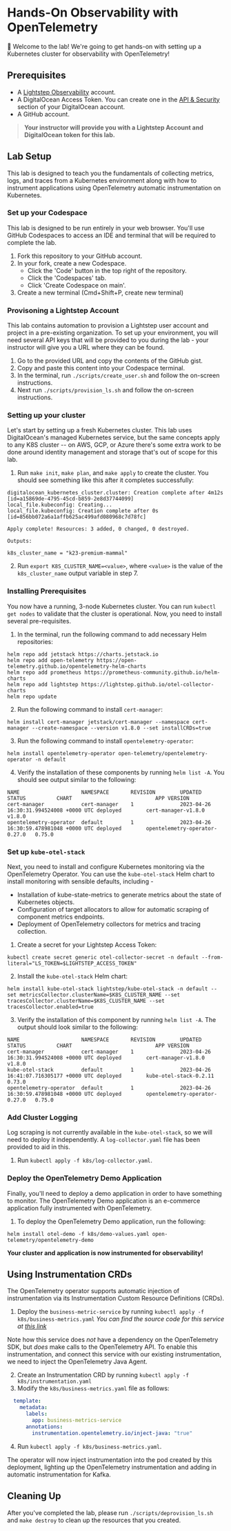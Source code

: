 # Hands-On Observability with OpenTelemetry

👋 Welcome to the lab! We're going to get hands-on with setting up a Kubernetes
cluster for observability with OpenTelemetry!

## Prerequisites

- A [Lightstep Observability](https://go.lightstep.com/developersignup.html)
  account.
- A DigitalOcean Access Token. You can create one in the
  [API & Security](https://cloud.digitalocean.com/account/api) section of your
  DigitalOcean account.
- A GitHub account.

> __Your instructor will provide you with a Lightstep Account and DigitalOcean
> token for this lab.__

## Lab Setup

This lab is designed to teach you the fundamentals of collecting metrics, logs,
and traces from a Kubernetes environment along with how to instrument
applications using OpenTelemetry automatic instrumentation on Kubernetes.

### Set up your Codespace

This lab is designed to be run entirely in your web browser. You'll use GitHub
Codespaces to access an IDE and terminal that will be required to complete the lab.

1. Fork this repository to your GitHub account.
2. In your fork, create a new Codespace.
    - Click the 'Code' button in the top right of the repository.
    - Click the 'Codespaces' tab.
    - Click 'Create Codespace on main'.
3. Create a new terminal (Cmd+Shift+P, create new terminal)

### Provisoning a Lightstep Account

This lab contains automation to provision a Lightstep user account and project
in a pre-existing organization. To set up your environment, you will need
several API keys that will be provided to you during the lab - your instructor
will give you a URL where they can be found.

1. Go to the provided URL and copy the contents of the GitHub gist.
2. Copy and paste this content into your Codespace terminal.
3. In the terminal, run `./scripts/create_user.sh` and follow the on-screen
   instructions.
4. Next run `./scripts/provision_ls.sh` and follow the on-screen instructions.

### Setting up your cluster

Let's start by setting up a fresh Kubernetes cluster. This lab uses
DigitalOcean's managed Kubernetes service, but the same concepts apply to any
K8S cluster -- on AWS, GCP, or Azure there's some extra work to be done around
identity management and storage that's out of scope for this lab.

1. Run `make init`, `make plan`, and `make apply` to create the cluster. You
   should see something like this after it completes successfully:
```
digitalocean_kubernetes_cluster.cluster: Creation complete after 4m12s [id=a15869de-4795-45cd-b859-2e8d37744099]
local_file.kubeconfig: Creating...
local_file.kubeconfig: Creation complete after 0s [id=856bb072a6a1affb625ac499afd080968c7d78fc]

Apply complete! Resources: 3 added, 0 changed, 0 destroyed.

Outputs:

k8s_cluster_name = "k23-premium-mammal"
```
2. Run `export K8S_CLUSTER_NAME=<value>`, where `<value>` is the value of the
   `k8s_cluster_name` output variable in step 7.

### Installing Prerequisites

You now have a running, 3-node Kubernetes cluster. You can run `kubectl get
nodes` to validate that the cluster is operational. Now, you need to install
several pre-requisites.

1. In the terminal, run the following command to add necessary Helm
   repositories:
```
helm repo add jetstack https://charts.jetstack.io
helm repo add open-telemetry https://open-telemetry.github.io/opentelemetry-helm-charts
helm repo add prometheus https://prometheus-community.github.io/helm-charts
helm repo add lightstep https://lightstep.github.io/otel-collector-charts
helm repo update
```
2. Run the following command to install `cert-manager`:
```
helm install cert-manager jetstack/cert-manager --namespace cert-manager --create-namespace --version v1.8.0 --set installCRDs=true
```
3. Run the following command to install `opentelemetry-operator`:
```
helm install opentelemetry-operator open-telemetry/opentelemetry-operator -n default
```
4. Verify the installation of these components by running `helm list -A`. You
   should see output similar to the following:
```
NAME                    NAMESPACE       REVISION        UPDATED                                 STATUS          CHART                           APP VERSION
cert-manager            cert-manager    1               2023-04-26 16:30:31.994524008 +0000 UTC deployed        cert-manager-v1.8.0             v1.8.0     
opentelemetry-operator  default         1               2023-04-26 16:30:59.478981048 +0000 UTC deployed        opentelemetry-operator-0.27.0   0.75.0   
```

### Set up `kube-otel-stack`

Next, you need to install and configure Kubernetes monitoring via the
OpenTelemetry Operator. You can use the `kube-otel-stack` Helm chart to install
monitoring with sensible defaults, including -

- Installation of kube-state-metrics to generate metrics about the state of
  Kubernetes objects.
- Configuration of target allocators to allow for automatic scraping of
  component metrics endpoints.
- Deployment of OpenTelemetry collectors for metrics and tracing collection.

1. Create a secret for your Lightstep Access Token:
```
kubectl create secret generic otel-collector-secret -n default --from-literal="LS_TOKEN=$LIGHTSTEP_ACCESS_TOKEN"
```
2. Install the `kube-otel-stack` Helm chart:
```
helm install kube-otel-stack lightstep/kube-otel-stack -n default --set metricsCollector.clusterName=$K8S_CLUSTER_NAME --set tracesCollector.clusterName=$K8S_CLUSTER_NAME --set tracesCollector.enabled=true
```
3. Verify the installation of this component by running `helm list -A`. The
   output should look similar to the following:
```
NAME                    NAMESPACE       REVISION        UPDATED                                 STATUS          CHART                           APP VERSION
cert-manager            cert-manager    1               2023-04-26 16:30:31.994524008 +0000 UTC deployed        cert-manager-v1.8.0             v1.8.0     
kube-otel-stack         default         1               2023-04-26 16:41:07.716305177 +0000 UTC deployed        kube-otel-stack-0.2.11          0.73.0     
opentelemetry-operator  default         1               2023-04-26 16:30:59.478981048 +0000 UTC deployed        opentelemetry-operator-0.27.0   0.75.0     
```

### Add Cluster Logging

Log scraping is not currently available in the `kube-otel-stack`, so we will need to
deploy it independently. A `log-collector.yaml` file has been provided to aid in
this.

1. Run `kubectl apply -f k8s/log-collector.yaml`.

### Deploy the OpenTelemetry Demo Application

Finally, you'll need to deploy a demo application in order to have something to
monitor. The OpenTelemetry Demo application is an e-commerce application fully
instrumented with OpenTelemetry.

1. To deploy the OpenTelemetry Demo application, run the following:
```
helm install otel-demo -f k8s/demo-values.yaml open-telemetry/opentelemetry-demo
```

**Your cluster and application is now instrumented for observability!**

## Using Instrumentation CRDs

The OpenTelemetry operator supports automatic injection of instrumentation via
its Instrumentation Custom Resource Definitions (CRDs).

1. Deploy the `business-metric-service` by running `kubectl apply -f
   k8s/business-metrics.yaml`
_You can find the source code for this service at [this
link](https://github.com/austinlparker/otel-demo-business-metrics)_

Note how this service does _not_ have a dependency on the OpenTelemetry SDK, but
_does_ make calls to the OpenTelemetry API. To enable this instrumentation, and
connect this service with our existing instrumentation, we need to inject the
OpenTelemetry Java Agent.

2. Create an Instrumentation CRD by running `kubectl apply -f
   k8s/instrumentation.yaml`
3. Modify the `k8s/business-metrics.yaml` file as follows:
``` yaml
  template:
    metadata:
      labels:
        app: business-metrics-service
      annotations:
        instrumentation.opentelemetry.io/inject-java: "true"
```
4. Run `kubectl apply -f k8s/business-metrics.yaml`.

The operator will now inject instrumentation into the pod created by this
deployment, lighting up the OpenTelemetry instrumentation and adding in
automatic instrumentation for Kafka.

## Cleaning Up

After you've completed the lab, please run `./scripts/deprovision_ls.sh` and
`make destroy` to clean up the resources that you created.